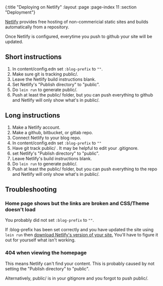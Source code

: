 {:title "Deploying on Netlify"
 :layout :page
 :page-index 11
 :section "Deployment"}

[Netlify](https://www.netlify.com) provides free hosting of non-commericial static sites and builds automatically from a repository. 

Once Netlify is configured, everytime you push to github your site will be updated. 

## Short instructions

1. In content/config.edn set `:blog-prefix` to `""`.
1. Make sure git is tracking public/.
1. Leave the Netlify build instructions blank.
1. Set Netlify's "Publish directory" to "public".
1. Do `lein run` to generate public/.
1. Push at least the public/ folder, but you can push everything to github and Netlify will only show what's in public/.

## Long instructions

1. Make a Netlify account.
2. Make a github, bitbucket, or gitlab repo.
3. Connect Netlify to your blog repo.
1. In content/config.edn set `:blog-prefix` to `""`
5. Have git track public/ . It may be helpful to edit your .gitignore.
6. set Netlify's "Publish directory" to "public".
7. Leave Netlify's build instructions blank. 
8. Do `lein run` to generate public/.
9. Push at least the public/ folder, but you can push everything to the repo and Netlify will only show what's in public/.

## Troubleshooting

### Home page shows but the links are broken and CSS/Theme doesn't load

You probably did not set `:blog-prefix` to `""`.

If :blog-prefix has been set correctly and you have updated the site using `lein run` then [download Netlify's version of your site.](https://answers.netlify.com/t/can-i-download-my-website/3622) You'll have to figure it out for yourself what isn't working.

### 404 when viewing the homepage

This means Netlify can't find your content. This is probably caused by not setting the "Publish directory" to "public". 

Alternatively, public/ is in your gitignore and you forgot to push public/.
